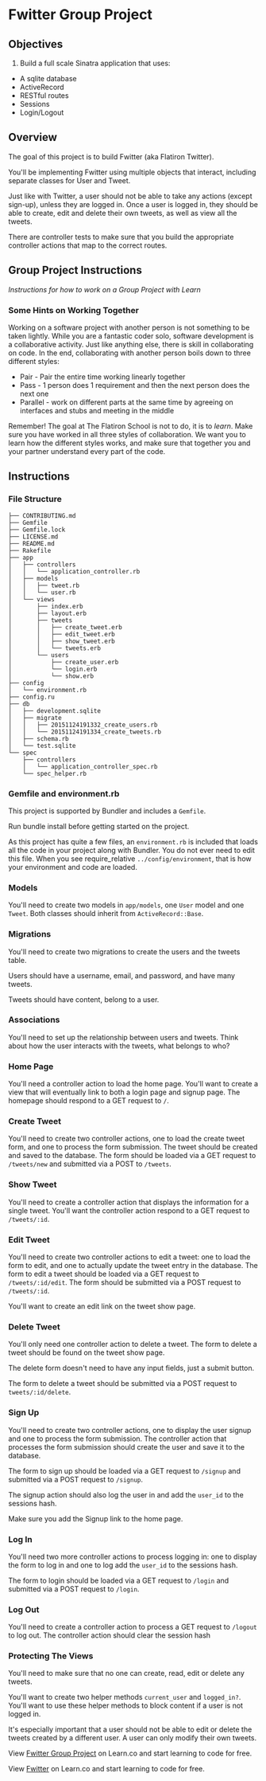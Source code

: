 # Fwitter Group Project

## Objectives

1. Build a full scale Sinatra application that uses:

+ A sqlite database
+ ActiveRecord
+ RESTful routes
+ Sessions
+ Login/Logout

## Overview

The goal of this project is to build Fwitter (aka Flatiron Twitter).

You'll be implementing Fwitter using multiple objects that interact, including separate classes for User and Tweet.

Just like with Twitter, a user should not be able to take any actions (except sign-up), unless they are logged in. Once a user is logged in, they should be able to create, edit and delete their own tweets, as well as view all the tweets.

There are controller tests to make sure that you build the appropriate controller actions that map to the correct routes.

## Group Project Instructions

*Instructions for how to work on a Group Project with Learn*

### Some Hints on Working Together

Working on a software project with another person is not something to be taken lightly. While you are a fantastic coder solo, software development is a collaborative activity. Just like anything else, there is skill in collaborating on code. In the end, collaborating with another person boils down to three different styles:

  - Pair - Pair the entire time working linearly together
  - Pass - 1 person does 1 requirement and then the next person does the next one
  - Parallel - work on different parts at the same time by agreeing on interfaces and stubs and meeting in the middle

Remember! The goal at The Flatiron School is not to do, it is to *learn*. Make sure you have worked in all three styles of collaboration. We want you to learn how the different styles works, and make sure that together you and your partner understand every part of the code.

## Instructions

### File Structure

```
├── CONTRIBUTING.md
├── Gemfile
├── Gemfile.lock
├── LICENSE.md
├── README.md
├── Rakefile
├── app
│   ├── controllers
│   │   └── application_controller.rb
│   ├── models
│   │   ├── tweet.rb
│   │   └── user.rb
│   └── views
│       ├── index.erb
│       ├── layout.erb
│       ├── tweets
│       │   ├── create_tweet.erb
│       │   ├── edit_tweet.erb
│       │   ├── show_tweet.erb
│       │   └── tweets.erb
│       └── users
│           ├── create_user.erb
│           └── login.erb
│           └── show.erb
├── config
│   └── environment.rb
├── config.ru
├── db
│   ├── development.sqlite
│   ├── migrate
│   │   ├── 20151124191332_create_users.rb
│   │   └── 20151124191334_create_tweets.rb
│   ├── schema.rb
│   └── test.sqlite
└── spec
    ├── controllers
    │   └── application_controller_spec.rb
    └── spec_helper.rb
```

### Gemfile and environment.rb

This project is supported by Bundler and includes a `Gemfile`.

Run bundle install before getting started on the project.

As this project has quite a few files, an `environment.rb` is included that loads all the code in your project along with Bundler. You do not ever need to edit this file. When you see require_relative `../config/environment`, that is how your environment and code are loaded.

### Models

You'll need to create two models in `app/models`, one `User` model and one `Tweet`. Both classes should inherit from `ActiveRecord::Base`.

### Migrations

You'll need to create two migrations to create the users and the tweets table.

Users should have a username, email, and password, and have many tweets.

Tweets should have content, belong to a user.

### Associations

You'll need to set up the relationship between users and tweets. Think about how the user interacts with the tweets, what belongs to who?


### Home Page

You'll need a controller action to load the home page. You'll want to create a view that will eventually link to both a login page and signup page. The homepage should respond to a GET request to `/`.

### Create Tweet

You'll need to create two controller actions, one to load the create tweet form, and one to process the form submission. The tweet should be created and saved to the database. The form should be loaded via a GET request to `/tweets/new` and submitted via a POST to `/tweets`.

### Show Tweet

You'll need to create a controller action that displays the information for a single tweet. You'll want the controller action respond to a GET request to `/tweets/:id`.

### Edit Tweet

You'll need to create two controller actions to edit a tweet: one to load the form to edit, and one to actually update the tweet entry in the database. The form to edit a tweet should be loaded via a GET request to `/tweets/:id/edit`. The form should be submitted via a POST request to `/tweets/:id`.

You'll want to create an edit link on the tweet show page.

### Delete Tweet

You'll only need one controller action to delete a tweet. The form to delete a tweet should be found on the tweet show page.

The delete form doesn't need to have any input fields, just a submit button.

The form to delete a tweet should be submitted via a POST request to `tweets/:id/delete`.

### Sign Up

You'll need to create two controller actions, one to display the user signup and one to process the form submission. The controller action that processes the form submission should create the user and save it to the database.

The form to sign up should be loaded via a GET request to `/signup` and submitted via a POST request to `/signup`.

The signup action should also log the user in and add the `user_id` to the sessions hash.

Make sure you add the Signup link to the home page.

### Log In

You'll need two more controller actions to process logging in: one to display the form to log in and one to log add the `user_id` to the sessions hash.

The form to login should be loaded via a GET request to `/login` and submitted via a POST request to `/login`.

### Log Out

You'll need to create a controller action to process a GET request to `/logout` to log out. The controller action should clear the session hash

### Protecting The Views

You'll need to make sure that no one can create, read, edit or delete any tweets.

You'll want to create two helper methods `current_user` and `logged_in?`. You'll want to use these helper methods to block content if a user is not logged in.

It's especially important that a user should not be able to edit or delete the tweets created by a different user. A user can only modify their own tweets.

<p data-visibility='hidden'>View <a href='https://learn.co/lessons/sinatra-fwitter-group-project' title='Fwitter Group Project'>Fwitter Group Project</a> on Learn.co and start learning to code for free.</p>

<p class='util--hide'>View <a href='https://learn.co/lessons/sinatra-fwitter-group-project'>Fwitter</a> on Learn.co and start learning to code for free.</p>
